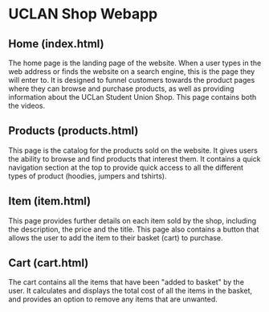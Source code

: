 # UCLAN Shop Webapp

## Home (index.html)

The home page is the landing page of the website. When a user types in the web address or finds the website on a search engine, this is the page they will enter to. It is designed to funnel customers towards the product pages where they can browse and purchase products, as well as providing information about the UCLan Student Union Shop. This page contains both the videos.

## Products (products.html)

This page is the catalog for the products sold on the website. It gives users the ability to browse and find products that interest them. It contains a quick navigation section at the top to provide quick access to all the different types of product (hoodies, jumpers and tshirts).

## Item (item.html)

This page provides further details on each item sold by the shop, including the description, the price and the title. This page also contains a button that allows the user to add the item to their basket (cart) to purchase.

## Cart (cart.html)

The cart contains all the items that have been "added to basket" by the user. It calculates and displays the total cost of all the items in the basket, and provides an option to remove any items that are unwanted.